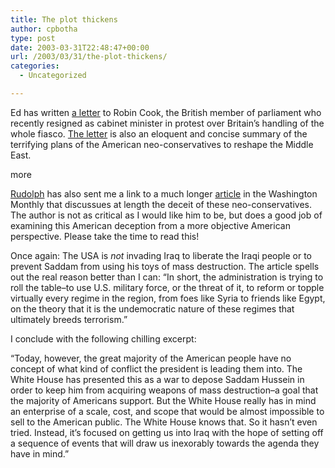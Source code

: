 ```yaml
---
title: The plot thickens
author: cpbotha
type: post
date: 2003-03-31T22:48:47+00:00
url: /2003/03/31/the-plot-thickens/
categories:
  - Uncategorized

---
```

Ed has written [a letter][1] to Robin Cook, the British member of parliament who recently resigned as cabinet minister in protest over Britain’s handling of the whole fiasco. [The letter][1] is also an eloquent and concise summary of the terrifying plans of the American neo-conservatives to reshape the Middle East.
  
more


  
[Rudolph][2] has also sent me a link to a much longer [article][3] in the Washington Monthly that discussues at length the deceit of these neo-conservatives. The author is not as critical as I would like him to be, but does a good job of examining this American deception from a more objective American perspective. Please take the time to read this!

Once again: The USA is _not_ invading Iraq to liberate the Iraqi people or to prevent Saddam from using his toys of mass destruction. The article spells out the real reason better than I can: “In short, the administration is trying to roll the table–to use U.S. military force, or the threat of it, to reform or topple virtually every regime in the region, from foes like Syria to friends like Egypt, on the theory that it is the undemocratic nature of these regimes that ultimately breeds terrorism.”

I conclude with the following chilling excerpt:
  
“Today, however, the great majority of the American people have no concept of what kind of conflict the president is leading them into. The White House has presented this as a war to depose Saddam Hussein in order to keep him from acquiring weapons of mass destruction–a goal that the majority of Americans support. But the White House really has in mind an enterprise of a scale, cost, and scope that would be almost impossible to sell to the American public. The White House knows that. So it hasn’t even tried. Instead, it’s focused on getting us into Iraq with the hope of setting off a sequence of events that will draw us inexorably towards the agenda they have in mind.”

 [1]: http://cpbotha.net/weblogs/chadwick/archives/000370.html
 [2]: http://www.wozar.com/
 [3]: http://www.washingtonmonthly.com/features/2003/0304.marshall.html
